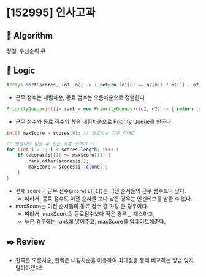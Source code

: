 # [152995] 인사고과

## :pushpin: **Algorithm**

정렬, 우선순위 큐

## :round_pushpin: **Logic**

```java
Arrays.sort(scores, (o1, o2) -> { return (o1[0] == o2[0]) ? o1[1] - o2[1] : o2[0] - o1[0]; });  // 근무점수 내림차순, 동료점수 오름차순
```

- 근무 점수는 내림차순, 동료 점수는 오름차순으로 정렬한다.

```java
PriorityQueue<int[]> rank = new PriorityQueue<>((o1, o2) -> { return (o2[0] + o2[1]) - (o1[0] + o1[1]); });
```

- 근무 점수와 동료 점수의 합을 내림차순으로 Priority Queue를 만든다.

```java
int[] maxScore = scores[0]; // 동료점수 기준 최대값

/* 인센티브 받을 수 있는 사람 구하기 */
for (int i = 1; i < scores.length; i++) {
    if (scores[i][1] >= maxScore[1]) {
        rank.offer(scores[i]);
        maxScore = scores[i].clone();
    }
}
```

- 현재 score의 근무 점수(`score[i][1]`)는 이전 순서들의 근무 점수보다 낮다.
  - 따라서, 동료 점수도 이전 순서들 보다 낮은 경우는 인센티브를 받을 수 없다.
- maxScore는 이전 순서들의 동료 점수 중 가장 큰 경우이다.
  - 따라서, maxScore의 동료점수보다 작은 경우는 패스하고,
  - 높은 경우에는 rank에 넣어주고, maxScore를 업데이트해준다.

## :black_nib: **Review**

- 한쪽은 오름차순, 한쪽은 내림차순을 이용하여 최대값을 통해 비교하는 방법 잊지 말아야겠다!
